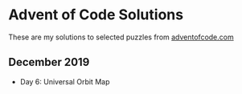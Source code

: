 # Advent of Code Solutions #
These are my solutions to selected puzzles from [adventofcode.com](http://www.adventofcode.com/ "Advent of Code")
## December 2019 ##
* Day 6: Universal Orbit Map